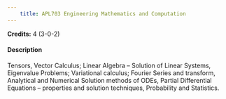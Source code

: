 ```yaml
---
    title: APL703 Engineering Mathematics and Computation
---
```

**Credits:** 4 (3-0-2)



#### Description 
Tensors, Vector Calculus; Linear Algebra – Solution of Linear Systems, Eigenvalue Problems; Variational calculus; Fourier Series and transform, Analytical and Numerical Solution methods of ODEs, Partial Differential Equations – properties and solution techniques, Probability and Statistics.